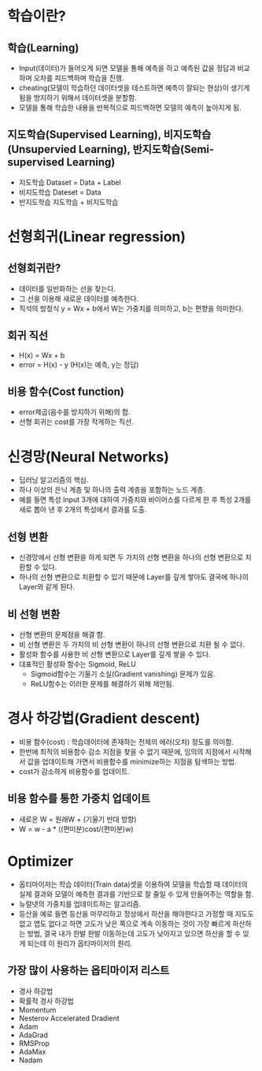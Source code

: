 # 학습이란?

## 학습(Learning)
* Input(데이터)가 들어오게 되면 모델을 통해 예측을 하고 예측된 값을 정답과 비교하며 오차를 피드백하며 학습을 진행.
 * cheating(모델이 학습하던 데이터셋을 테스트하면 예측이 잘되는 현상)이 생기게 됨을 방지하기 위해서 데이터셋을 분할함.
* 모델을 통해 학습한 내용을 반복적으로 피드백하면 모델의 예측이 높아지게 됨.

## 지도학습(Supervised Learning), 비지도학습(Unsupervied Learning), 반지도학습(Semi-supervised Learning)
* 지도학습
    Dataset = Data + Label
* 비지도학습
    Dateset = Data
* 반지도학습
    지도학습 + 비지도학습

# 선형회귀(Linear regression)

## 선형회귀란?
* 데이터를 일반화하는 선을 찾는다.
* 그 선을 이용해 새로운 데이터를 예측한다.
* 직석의 방정식 y = Wx + b에서 W는 가중치를 의미하고, b는 편향을 의미한다.

## 회귀 직선
* H(x) = Wx + b
* error = H(x) - y (H(x)는 예측, y는 정답)

## 비용 함수(Cost function)
* error제곱(음수를 방지하기 위해)의 합.
* 선형 회귀는 cost를 가장 작게하는 직선.

# 신경망(Neural Networks)
* 딥러닝 알고리즘의 핵심.
* 하나 이상의 은닉 계층 및 하나의 출력 계층을 포함하는 노드 계층.
* 예를 들면 특성 Input 3개에 대하여 가중치와 바이어스를 다르게 한 후 특성 2개를 새로 뽑아 낸 후 2개의 특성에서 결과를 도출.
## 선형 변환
* 신경망에서 선형 변환을 하게 되면 두 가지의 선형 변환을 하나의 선형 변환으로 치환할 수 있다.
* 하나의 선형 변환으로 치환할 수 있기 때문에 Layer를 깊게 쌓아도 결국에 하나의 Layer와 같게 된다.
## 비 선형 변환
* 선형 변환의 문제점을 해결 함.
* 비 선형 변환은 두 가지의 비 선형 변환이 하나의 선형 변환으로 치환 될 수 없다.
* 활성화 함수를 사용한 비 선형 변환으로 Layer를 깊게 쌓을 수 있다.
* 대표적인 활성화 함수는 Sigmoid, ReLU
    * Sigmoid함수는 기울기 소실(Gradient vanishing) 문제가 있음.
    * ReLU함수는 이러한 문제를 해결하기 위해 제안됨.

# 경사 하강법(Gradient descent)
* 비용 함수(cost) : 학습데이터에 존재하는 전체의 에러(오차) 정도를 의미함. 
* 한번에 최적의 비용함수 감소 지점을 찾을 수 없기 때문에, 임의의 지점에서 시작해서 값을 업데이트해 가면서 비용함수를 minimize하는 지점을 탐색하는 방법.
* cost가 감소하게 비용함수를 업데이트.
## 비용 함수를 통한 가중치 업데이트
* 새로운 W = 원래W + (기울기 반대 방향)
* W = w - a * ((편미분)cost/(편미분)w)

# Optimizer
* 옵티마이저는 학습 데이터(Train data)셋을 이용하여 모델을 학습할 때 데이터의 실제 결과와 모델이 예측한 결과를 기반으로 잘 줄일 수 있게 만들어주는 역할을 함.
* 뉴럴넷의 가중치를 업데이트하는 알고리즘.
* 등산을 예로 들면 등산을 마무리하고 정상에서 하산을 해야한다고 가정할 때 지도도 없고 앱도 없다고 하면 고도가 낮은 쪽으로 계속 이동하는 것이 가장 빠르게 하산하는 방법, 결국 내가 한발 한발 이동하는데 고도가 낮아지고 있으면 하산을 할 수 있게 되는데 이 원리가 옵티마이저의 원리.
## 가장 많이 사용하는 옵티마이저 리스트
* 경사 하강법
* 확률적 경사 하강법
* Momentum
* Nesterov Accelerated Dradient
* Adam
* AdaGrad
* RMSProp
* AdaMax
* Nadam

